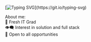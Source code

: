 <!--
**SuchPige/SuchPige** is a ✨ _special_ ✨ repository because its `README.md` (this file) appears on your GitHub profile.

Here are some ideas to get you started:

- 🔭 I’m currently working on ...
- 🌱 I’m currently learning ...
- 👯 I’m looking to collaborate on ...
- 🤔 I’m looking for help with ...
- 💬 Ask me about ...
- 📫 How to reach me: ...
- 😄 Pronouns: ...
- ⚡ Fun fact: ...
-->

[![Typing SVG](https://readme-typing-svg.demolab.com?font=Fira+Code&weight=500&size=22&pause=1000&color=499CF7&random=false&width=435&lines=Hi+%F0%9F%91%8B+My+name+is+Evan!;Welcome+to+my+Github!)](https://git.io/typing-svg)

About me:  
🌱 Fresh IT Grad  
👁‍🗨 Interest in solution and full stack  
📢 Open to all opportunities
